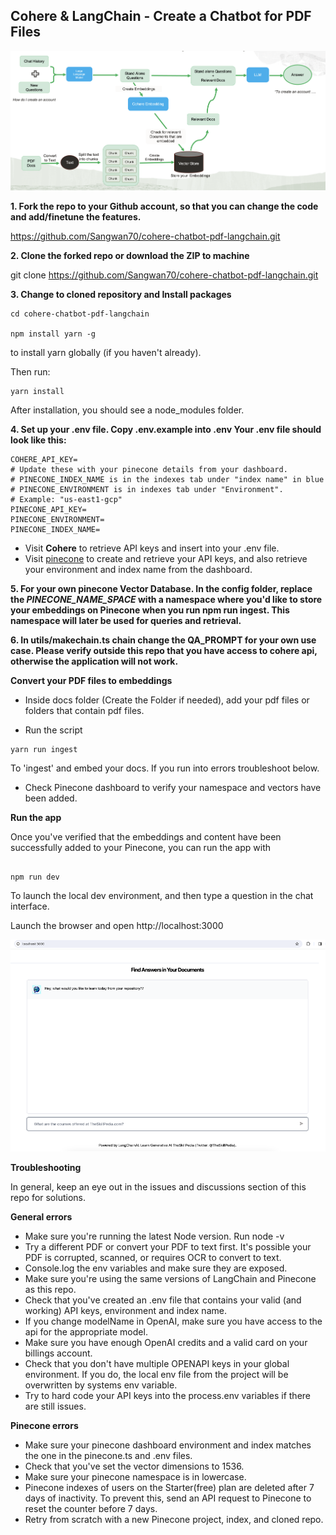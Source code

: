 ## **Cohere & LangChain - Create a Chatbot for PDF Files**

![Cohere RAG PDF Chatbot](rag-pdf-chat-bot.png)

**1. Fork the repo to your Github account, so that you can change the code and add/finetune the features.**

https://github.com/Sangwan70/cohere-chatbot-pdf-langchain.git

**2. Clone the forked repo or download the ZIP to machine**

git clone https://github.com/Sangwan70/cohere-chatbot-pdf-langchain.git

**3. Change to cloned repository and Install packages**

```
cd cohere-chatbot-pdf-langchain

npm install yarn -g
```
to install yarn globally (if you haven't already).

Then run:

```
yarn install

```
After installation, you should see a node_modules folder.

**4. Set up your .env file. Copy .env.example into .env Your .env file should look like this:**

```
COHERE_API_KEY=
# Update these with your pinecone details from your dashboard.
# PINECONE_INDEX_NAME is in the indexes tab under "index name" in blue
# PINECONE_ENVIRONMENT is in indexes tab under "Environment".
# Example: "us-east1-gcp"
PINECONE_API_KEY=
PINECONE_ENVIRONMENT=
PINECONE_INDEX_NAME=
```

-   Visit **Cohere** to retrieve API keys and insert into your .env file.
-   Visit [pinecone](https://pinecone.io/) to create and retrieve your API keys, and also retrieve your environment and index name from the dashboard.

**5. For your own pinecone Vector Database. In the config folder, replace the _PINECONE_NAME_SPACE_ with a namespace where you'd like to store your embeddings on Pinecone when you run npm run ingest. This namespace will later be used for queries and retrieval.**

**6. In utils/makechain.ts chain change the QA_PROMPT for your own use case. Please verify outside this repo that you have access to cohere api, otherwise the application will not work.**

**Convert your PDF files to embeddings**

- Inside docs folder (Create the Folder if needed), add your pdf files or folders that contain pdf files.

- Run the script
```
yarn run ingest
```

To 'ingest' and embed your docs. If you run into errors troubleshoot below.

- Check Pinecone dashboard to verify your namespace and vectors have been added.

**Run the app**

Once you've verified that the embeddings and content have been successfully added to your Pinecone, you can run the app with
```

npm run dev

```

To launch the local dev environment, and then type a question in the chat interface.

Launch the browser and open http://localhost:3000

![RAG PDF Chatbot](screen-shot.png)

**Troubleshooting**

In general, keep an eye out in the issues and discussions section of this repo for solutions.

**General errors**

-   Make sure you're running the latest Node version. Run node -v
-   Try a different PDF or convert your PDF to text first. It's possible your PDF is corrupted, scanned, or requires OCR to convert to text.
-   Console.log the env variables and make sure they are exposed.
-   Make sure you're using the same versions of LangChain and Pinecone as this repo.
-   Check that you've created an .env file that contains your valid (and working) API keys, environment and index name.
-   If you change modelName in OpenAI, make sure you have access to the api for the appropriate model.
-   Make sure you have enough OpenAI credits and a valid card on your billings account.
-   Check that you don't have multiple OPENAPI keys in your global environment. If you do, the local env file from the project will be overwritten by systems env variable.
-   Try to hard code your API keys into the process.env variables if there are still issues.

**Pinecone errors**

-   Make sure your pinecone dashboard environment and index matches the one in the pinecone.ts and .env files.
-   Check that you've set the vector dimensions to 1536.
-   Make sure your pinecone namespace is in lowercase.
-   Pinecone indexes of users on the Starter(free) plan are deleted after 7 days of inactivity. To prevent this, send an API request to Pinecone to reset the counter before 7 days.
-   Retry from scratch with a new Pinecone project, index, and cloned repo.
